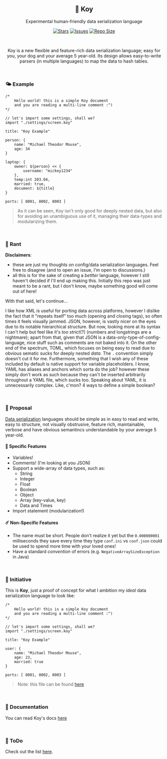 <p align="center">
  <h2 align="center">🎏 Koy</h2>
</p>

<p align="center">
	Experimental human-friendly data serialization language
</p>

<p align="center">
	<a href="https://github.com/Pocco81/koy-lang/stargazers">
		<img alt="Stars" src="https://img.shields.io/github/stars/Pocco81/koy-lang?style=for-the-badge&logo=starship&color=C9CBFF&logoColor=D9E0EE&labelColor=302D41"></a>
	<a href="https://github.com/Pocco81/koy-lang/issues">
		<img alt="Issues" src="https://img.shields.io/github/issues/Pocco81/koy-lang?style=for-the-badge&logo=bilibili&color=F5E0DC&logoColor=D9E0EE&labelColor=302D41"></a>
	<a href="https://github.com/Pocco81/koy-lang">
		<img alt="Repo Size" src="https://img.shields.io/github/repo-size/Pocco81/koy-lang?color=%23DDB6F2&label=SIZE&logo=codesandbox&style=for-the-badge&logoColor=D9E0EE&labelColor=302D41"/></a>
</p>

&nbsp;

<p align="center">
	Koy is a new flexible and feature-rich data serialization language; easy for you, your dog and your average 5 year-old. Its design allows easy-to-write parsers (in multiple languages) to map the data to hash tables.
</p>

&nbsp;

### 🌤️ Example

```koy
/*
	Hello world! this is a simple Koy document
	and you are reading a multi-line comment :^)
*/

// let's import some settings, shall we?
import "./settings/screen.koy"

title: "Koy Example"

person: {
	name: "Michael Theodor Mouse",
	age: 34
}

laptop: {
	owner: ${person} << {
		username: "mickey1234"
	},
	temp:int 203.04,
	married: true,
	document: ${title}
}

ports: [ 8001, 8002, 8003 ]
```

> As it can be seen, Koy isn't only good for deeply nested data, but also for avoiding an unambiguous use of it, managing their data-types and modularizing them.

&nbsp;

### 📣 Rant

**Disclaimers**:

-   these are just my thoughts on config/data serialization languages. Feel free to disagree (and to open an issue, I'm open to discussions.)
-   all this is for the sake of creating a _bettter_ language, however I still haven't decided if I'll end up making this. Initially this repo was just meant to be a rant, but I don't know, maybe something good will come out of here!

With that said, let's continue...

I like how XML is useful for porting data across platforms, however I dislike the fact that it "repeats itself" too much (opening and closing tags), so often times it feels visually jammed. JSON, however, is vastly nicer on the eyes due to its notable hierarchical structure. But now, looking more at its syntax I can't help but feel like it's _too strict_(?) (numbers and longstrings are a nightmare); apart from that, given that JSON is a data-only-type-of-config-language, nice stuff such as comments are not baked into it. On the other end of the spectrum, TOML, which focuses on being easy to read due to obvious sematic sucks for deeply nested _data_. The `.` convention simply doesn't cut it for me. Furthermore, something that I wish any of these included by default is native support for variable placeholders. I know, YAML has aliases and anchors which sorta do the job? however these simply don't work as such because they can't be inserted arbitrarily throughout a YAML file, which sucks too. Speaking about YAML, it is unnecessarily complex. Like, c'mon? 4 ways to define a simple boolean?

&nbsp;

### 🙋 Proposal

[Data serialization](https://hazelcast.com/glossary/serialization/) languages should be simple as in easy to read and write, easy to structure, not visually obstrusive, feature rich, maintainable, verbose and have obvious semantincs understandable by your average 5 year-old.

#### 📄 Specific Features

-   Variables!
-   Comments! (I'm looking at you JSON)
-   Support a wide-array of data types, such as:
    -   String
    -   Integer
    -   Float
    -   Boolean
    -   Object
    -   Array (key-value, key)
    -   Data and Times
-   Import statement (modularization!)

#### ☄️ Non-Specific Features

-   The name must be short. People don't realize it yet but the `0.000000001` milliseconds they save every time they type `conf.ini` vs `conf.json` could be used to spend more time with your loved ones!
-   Have a standard _convention_ of errors (e.g. `NegativeArraySizeException` in Java)

&nbsp;

### 👷 Initiative

This is **Koy**, just a proof of concept for what I ambition my _ideal_ data serialization language to look like:

```
/*
	Hello world! this is a simple Koy document
	and you are reading a multi-line comment :^)
*/

// let's import some settings, shall we?
import "./settings/screen.koy"

title: "Koy Example"

user: {
	name: "Michael Theodor Mouse",
	age: 23,
	married: true
}

ports: [ 8001, 8002, 8003 ]
```

> Note: this file can be found [here](https://github.com/Pocco81/koy-lang/blob/main/example.koy)

&nbsp;

### 🎁 Documentation

You can read Koy's docs [here](https://github.com/Pocco81/koy-lang/tree/main/docs)

&nbsp;

### 📜 ToDo

Check out the list [here](https://github.com/Pocco81/koy-lang/projects/1).
